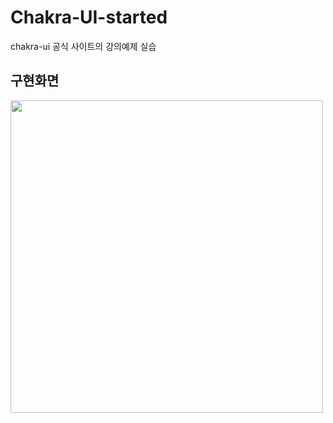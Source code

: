 # Chakra-UI-started

chakra-ui 공식 사이트의 강의예제 실습

## 구현화면

<img src="https://user-images.githubusercontent.com/68722179/150659762-36dd0753-0fa3-4420-bd17-417e592c27dc.png" width="500" />


